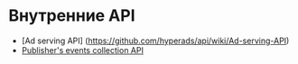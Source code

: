 # Внутренние API

* [Ad serving API] (https://github.com/hyperads/api/wiki/Ad-serving-API)
* [Publisher's events collection API](https://github.com/hyperads/api/wiki/Publisher-events-API)
